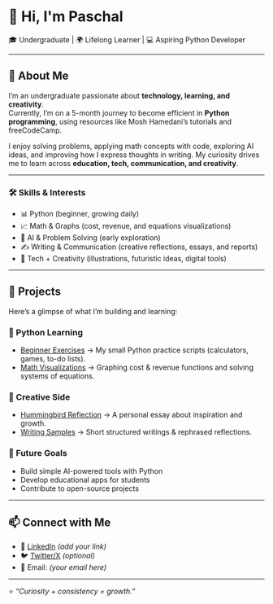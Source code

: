 # 👋 Hi, I'm Paschal  

🎓 Undergraduate | 🌍 Lifelong Learner | 💻 Aspiring Python Developer  

---

## 🌟 About Me  
I’m an undergraduate passionate about **technology, learning, and creativity**.  
Currently, I’m on a 5-month journey to become efficient in **Python programming**, using resources like Mosh Hamedani’s tutorials and freeCodeCamp.  

I enjoy solving problems, applying math concepts with code, exploring AI ideas, and improving how I express thoughts in writing. My curiosity drives me to learn across **education, tech, communication, and creativity**.  

---

### 🛠 Skills & Interests  
- 📊 Python (beginner, growing daily)  
- 📈 Math & Graphs (cost, revenue, and equations visualizations)  
- 🧠 AI & Problem Solving (early exploration)  
- ✍️ Writing & Communication (creative reflections, essays, and reports)  
- 🎨 Tech + Creativity (illustrations, futuristic ideas, digital tools)  

---

## 📂 Projects  
Here’s a glimpse of what I’m building and learning:  

### 🔹 Python Learning  
- [Beginner Exercises](#) → My small Python practice scripts (calculators, games, to-do lists).  
- [Math Visualizations](#) → Graphing cost & revenue functions and solving systems of equations.  

### 🔹 Creative Side  
- [Hummingbird Reflection](#) → A personal essay about inspiration and growth.  
- [Writing Samples](#) → Short structured writings & rephrased reflections.  

### 🔹 Future Goals  
- Build simple AI-powered tools with Python  
- Develop educational apps for students  
- Contribute to open-source projects  

---

## 📫 Connect with Me  
- 💼 [LinkedIn](#) *(add your link)*  
- 🐦 [Twitter/X](#) *(optional)*  
- 📧 Email: *(your email here)*  

---

⭐️ *“Curiosity + consistency = growth.”*